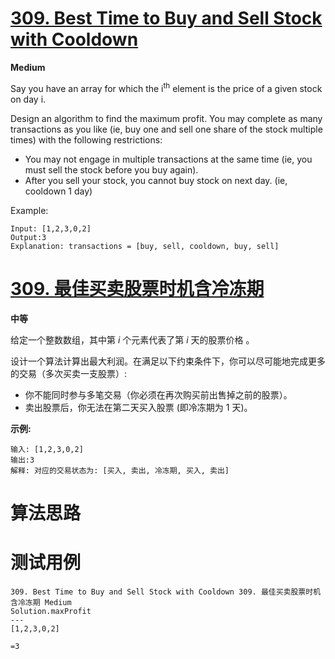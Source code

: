 # [309. Best Time to Buy and Sell Stock with Cooldown][enTitle]

**Medium**

Say you have an array for which the i<sup>th</sup> element is the price of a given stock on day i.

Design an algorithm to find the maximum profit. You may complete as many transactions as you like (ie, buy one and sell one share of the stock multiple times) with the following restrictions:

- You may not engage in multiple transactions at the same time (ie, you must sell the stock before you buy again). 
- After you sell your stock, you cannot buy stock on next day. (ie, cooldown 1 day)

Example:

```
Input: [1,2,3,0,2]
Output:3 
Explanation: transactions = [buy, sell, cooldown, buy, sell]

```


# [309. 最佳买卖股票时机含冷冻期][cnTitle]

**中等**

给定一个整数数组，其中第 *i*  个元素代表了第  *i*  天的股票价格 。​

设计一个算法计算出最大利润。在满足以下约束条件下，你可以尽可能地完成更多的交易（多次买卖一支股票）:

- 你不能同时参与多笔交易（你必须在再次购买前出售掉之前的股票）。 
- 卖出股票后，你无法在第二天买入股票 (即冷冻期为 1 天)。

**示例:** 

```
输入: [1,2,3,0,2]
输出:3 
解释: 对应的交易状态为: [买入, 卖出, 冷冻期, 买入, 卖出]
```




# 算法思路

# 测试用例
```
309. Best Time to Buy and Sell Stock with Cooldown 309. 最佳买卖股票时机含冷冻期 Medium
Solution.maxProfit
---
[1,2,3,0,2]

=3
```

[enTitle]: https://leetcode.com/problems/best-time-to-buy-and-sell-stock-with-cooldown/
[cnTitle]: https://leetcode-cn.com/problems/best-time-to-buy-and-sell-stock-with-cooldown/
